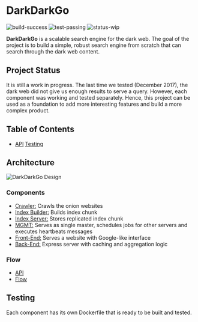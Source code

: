 # DarkDarkGo

![build-success](https://img.shields.io/badge/build-success-brightgreen.svg)
![test-passing](https://img.shields.io/badge/test-passing-brightgreen.svg)
![status-wip](https://img.shields.io/badge/status-work_in_progress-green.svg)

**DarkDarkGo** is a scalable search engine for the dark web. The goal of the
project is to build a simple, robust search engine from scratch that can search
through the dark web content.

## Project Status

It is still a work in progress. The last time we tested (December 2017), the
dark web did not give us enough results to serve a query. However, each
component was working and tested separately. Hence, this project can be
used as a foundation to add more interesting features and build a more complex
product.

## Table of Contents

- [API](mgmt/doc/api.md)
 [Testing](#testing)

## Architecture

![DarkDarkGo Design](mgmt/doc/DarkDarkGo.png)

### Components

- [Crawler:](crawler) Crawls the onion websites
- [Index Builder:](indexer) Builds index chunk
- [Index Server:](index-server) Stores replicated index chunk
- [MGMT:](mgmt) Serves as single master, schedules jobs for other servers and executes
  heartbeats messages
- [Front-End:](frontend) Serves a website with Google-like interface
- [Back-End:](webserver) Express server with caching and aggregation logic

### Flow

- [API](mgmt/doc/api.md)
- [Flow](mgmt/doc/flow.md)

## Testing

Each component has its own Dockerfile that is ready to be built and tested.
